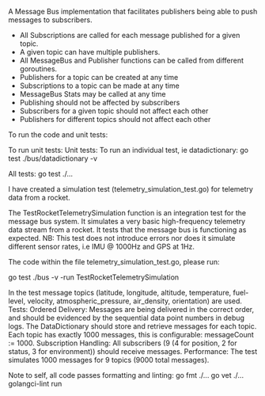 A Message Bus implementation that facilitates publishers being able to push messages to subscribers.

- All Subscriptions are called for each message published for a given topic.
- A given topic can have multiple publishers.
- All MessageBus and Publisher functions can be called from different goroutines.
- Publishers for a topic can be created at any time
- Subscriptions to a topic can be made at any time
- MessageBus Stats may be called at any time
- Publishing should not be affected by subscribers
- Subscribers for a given topic should not affect each other
- Publishers for different topics should not affect each other


To run the code and unit tests:


To run unit tests:
Unit tests: To run an individual test, ie datadictionary:
go test ./bus/datadictionary -v  

All tests:
go test ./...

I have created a simulation test (telemetry_simulation_test.go) for telemetry data from a rocket. 

The TestRocketTelemetrySimulation function is an integration test for the message bus system. It simulates a very basic high-frequency telemetry data stream from a rocket. It tests that the message bus is functioning as expected. NB: This test does not introduce errors nor does it simulate different sensor rates, i.e IMU @ 1000Hz and GPS at 1Hz.


The code within the file telemetry_simulation_test.go, please run:

go test ./bus -v -run TestRocketTelemetrySimulation


In the test message topics (latitude, longitude, altitude, temperature, fuel-level, velocity, atmospheric_pressure, air_density, orientation) are used.
Tests:
Ordered Delivery: Messages are being delivered in the correct order, and should be evidenced by the sequential data point numbers in debug logs.
The DataDictionary should store and retrieve messages for each topic. Each topic has exactly 1000 messages, this is configurable: messageCount := 1000.
Subscription Handling: All subscribers (9 (4 for position, 2 for status, 3 for environment)) should receive messages.
Performance: The test simulates 1000 messages for 9 topics (9000 total messages).


Note to self, all code passes formatting and linting:
go fmt ./...
go vet ./...
golangci-lint run
